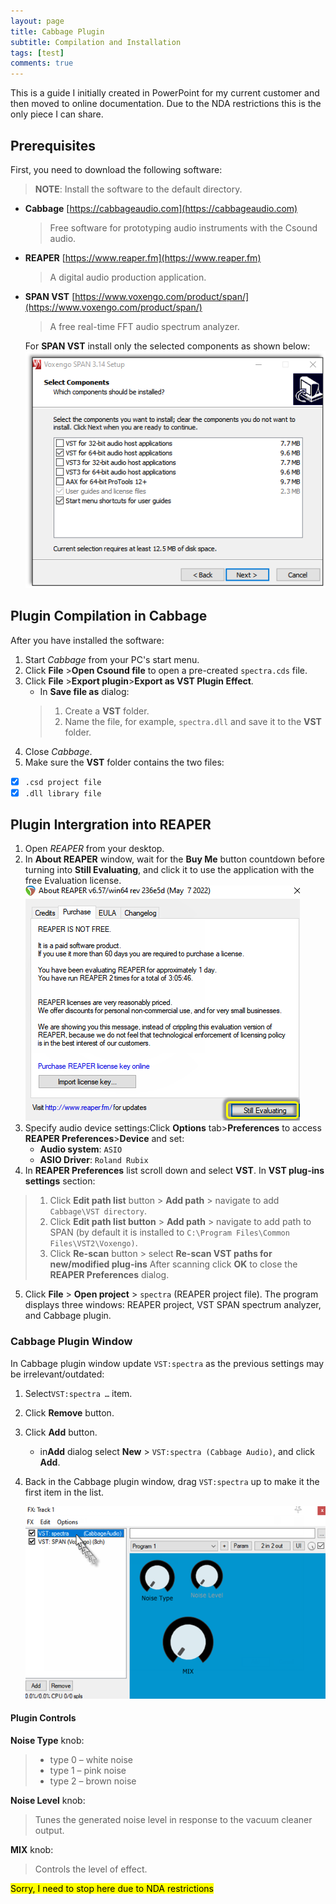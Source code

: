 ```yaml
---
layout: page
title: Cabbage Plugin
subtitle: Compilation and Installation
tags: [test]
comments: true
---
```

This is a guide I initially created in PowerPoint for my current customer and then moved to online documentation. Due to the NDA restrictions this is the only piece I can share.
## Prerequisites

First, you need to download the following software:
   > **NOTE**: Install the software to the default directory.
- **Cabbage** [https://cabbageaudio.com](https://cabbageaudio.com)  
   > Free software for prototyping audio instruments with the Csound audio.

- **REAPER**  [https://www.reaper.fm](https://www.reaper.fm)  
   > A digital audio production application.

- **SPAN VST** [https://www.voxengo.com/product/span/](https://www.voxengo.com/product/span/)  
   > A free real-time FFT audio spectrum analyzer.

   For **SPAN VST** install only the selected components as shown below:
   ![SPAN setup](/assets/img/SPAN_setup.png)

## Plugin Compilation in Cabbage

After you have installed the software:

1. Start _Cabbage_ from your PC's start menu.
2. Click **File** >**Open Csound file** to open a pre-created `spectra.сds` file.
3. Click **File** >**Export plugin**>**Export as VST Plugin Effect**.    
   - In **Save file as** dialog:
   > 1. Create a **VST** folder.
   > 2. Name the file, for example, `spectra.dll` and save it to the **VST** folder.
4. Close _Cabbage_.
5. Make sure the **VST** folder contains the two files:  

- [x] `.csd project file`
- [x] `.dll library file`

## Plugin Intergration into REAPER

1. Open _REAPER_ from your desktop.
2. In **About REAPER** window, wait for the **Buy Me** button countdown before turning into **Still Evaluating**, and click it to use the application with the free Evaluation license.
   ![REAPER license button](/assets/img/REAPER_license.png)
3. Specify audio device settings:Click **Options** tab>**Preferences** to access **REAPER Preferences**>**Device** and set:
   - **Audio system**: `ASIO`
   - **ASIO Driver**: `Roland Rubix`
4. In **REAPER Preferences** list scroll down and select **VST**. In **VST plug-ins settings** section:

  > 1. Click **Edit path list** button > **Add path** > navigate to add `Cabbage\VST directory`.
  > 2. Click **Edit path list button** > **Add path** > navigate to add path to SPAN (by default it is installed  to `C:\Program Files\Common Files\VST2\Voxengo)`.
  > 3. Click **Re-scan** button > select **Re-scan VST paths for new/modified plug-ins**
  >   After scanning click **OK** to close the **REAPER Preferences** dialog.
5. Click **File** > **Open project** > `spectra` (REAPER project file).
   The program displays three windows: REAPER project, VST SPAN spectrum analyzer, and Cabbage plugin.

### Cabbage Plugin Window

In Cabbage plugin window update `VST:spectra` as the previous settings may be irrelevant/outdated:
1. Select`VST:spectra …` item.
2. Click **Remove** button.
3. Click **Add** button.
   - in**Add** dialog select **New** > `VST:spectra (Cabbage Audio)`, and click **Add**.
4. Back in the Cabbage plugin window, drag `VST:spectra` up to make it the first item in the list.

   ![drag item up](/assets/img/Cabbage_drag.png)

#### Plugin Controls

**Noise Type** knob:
> - type 0 – white noise
> - type 1 – pink noise
> - type 2 – brown noise

**Noise Level** knob:
> Tunes the generated noise level in response to the vacuum cleaner output.

**MIX** knob:
> Controls the level of effect.

<mark>Sorry, I need to stop here due to NDA restrictions</mark>
